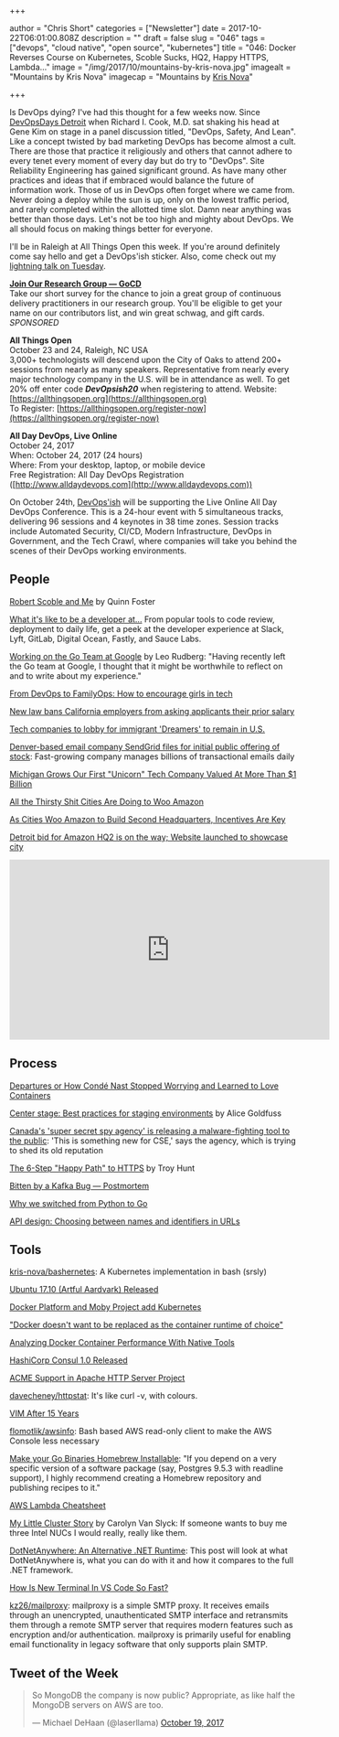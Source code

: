 +++

author = "Chris Short"
categories = ["Newsletter"]
date = 2017-10-22T06:01:00.808Z
description = ""
draft = false
slug = "046"
tags = ["devops", "cloud native", "open source", "kubernetes"]
title = "046: Docker Reverses Course on Kubernetes, Scoble Sucks, HQ2, Happy HTTPS, Lambda..."
image = "/img/2017/10/mountains-by-kris-nova.jpg"
imagealt = "Mountains by Kris Nova"
imagecap = "Mountains by [Kris Nova](https://novasummits.com)"

+++

Is DevOps dying? I've had this thought for a few weeks now. Since [DevOpsDays Detroit](https://www.devopsdays.org/events/2017-detroit/welcome/) when Richard I. Cook, M.D. sat shaking his head at Gene Kim on stage in a panel discussion titled, "DevOps, Safety, And Lean". Like a concept twisted by bad marketing DevOps has become almost a cult. There are those that practice it religiously and others that cannot adhere to every tenet every moment of every day but do try to "DevOps". Site Reliability Engineering has gained significant ground. As have many other practices and ideas that if embraced would balance the future of information work. Those of us in DevOps often forget where we came from. Never doing a deploy while the sun is up, only on the lowest traffic period, and rarely completed within the allotted time slot. Damn near anything was better than those days. Let's not be too high and mighty about DevOps. We all should focus on making things better for everyone.

I'll be in Raleigh at All Things Open this week. If you're around definitely come say hello and get a DevOps'ish sticker. Also, come check out my [lightning talk on Tuesday](https://allthingsopen.org/lightning-talks-hosted-by-opensource-com/).

[**Join Our Research Group — GoCD**](https://docs.google.com/forms/d/e/1FAIpQLSdsxfQbVbuVVRizNaDmD1_6nyyG5WNn4pKtfHElzO9kblnz5Q/viewform)  
Take our short survey for the chance to join a great group of continuous delivery practitioners in our research group. You'll be eligible to get your name on our contributors list, and win great schwag, and gift cards. *SPONSORED*

**All Things Open**  
October 23 and 24, Raleigh, NC USA  
3,000+ technologists will descend upon the City of Oaks to attend 200+ sessions from nearly as many speakers. Representative from nearly every major technology company in the U.S. will be in attendance as well.
To get 20% off enter code ***DevOpsish20*** when registering to attend.
Website: [https://allthingsopen.org](https://allthingsopen.org)  
To Register: [https://allthingsopen.org/register-now](https://allthingsopen.org/register-now)

**All Day DevOps, Live Online**  
October 24, 2017  
When: October 24, 2017 (24 hours)  
Where: From your desktop, laptop, or mobile device  
Free Registration: All Day DevOps Registration ([http://www.alldaydevops.com](http://www.alldaydevops.com))

On October 24th, [DevOps'ish](https://devopsish.com) will be supporting the Live Online All Day DevOps Conference. This is a 24-hour event with 5 simultaneous tracks, delivering 96 sessions and 4 keynotes in 38 time zones. Session tracks include Automated Security, CI/CD, Modern Infrastructure, DevOps in Government, and the Tech Crawl, where companies will take you behind the scenes of their DevOps working environments.

## People

[Robert Scoble and Me](https://medium.com/@quinnnorton/robert-scoble-and-me-9b14ee92fffb) by Quinn Foster

[What it's like to be a developer at...](https://increment.com/development/what-its-like-to-be-a-developer-at/) From popular tools to code review, deployment to daily life, get a peek at the developer experience at Slack, Lyft, GitLab, Digital Ocean, Fastly, and Sauce Labs.

[Working on the Go Team at Google](https://medium.com/@ljrudberg/working-on-the-go-team-at-google-917b2c8d35ff) by Leo Rudberg: "Having recently left the Go team at Google, I thought that it might be worthwhile to reflect on and to write about my experience."

[From DevOps to FamilyOps: How to encourage girls in tech](https://techbeacon.com/devops-familyops-how-encourage-girls-tech)

[New law bans California employers from asking applicants their prior salary](http://m.sfgate.com/business/networth/article/New-law-bans-California-employers-from-asking-12274431.php)

[Tech companies to lobby for immigrant 'Dreamers' to remain in U.S.](http://www.reuters.com/article/us-usa-immigration-dreamers/tech-companies-to-lobby-for-immigrant-dreamers-to-remain-in-u-s-idUSKBN1CP03Z)

[Denver-based email company SendGrid files for initial public offering of stock](http://www.denverpost.com/2017/10/19/sendgrid-filing-for-ipo/): Fast-growing company manages billions of transactional emails daily

[Michigan Grows Our First "Unicorn" Tech Company Valued At More Than $1 Billion](http://www.dailydetroit.com/2017/10/18/michigan-grows-first-unicorn-tech-company-valued-1-billion/)

[All the Thirsty Shit Cities Are Doing to Woo Amazon](https://splinternews.com/all-the-thirsty-shit-cities-are-doing-to-woo-amazon-1819683162)

[As Cities Woo Amazon to Build Second Headquarters, Incentives Are Key](https://www.wsj.com/articles/amazon-has-honed-its-site-hunting-expertise-with-in-house-team-1508405401)

[Detroit bid for Amazon HQ2 is on the way; Website launched to showcase city](http://www.wxyz.com/news/detroit-bid-for-amazon-hq2-is-on-the-way-website-launched-to-showcase-city)

<center><iframe width="560" height="315" src="https://www.youtube.com/embed/DO4J_PC1b5M" frameborder="0" allowfullscreen></iframe></center>

<p><script async src="//pagead2.googlesyndication.com/pagead/js/adsbygoogle.js"></script>
<ins class="adsbygoogle"
     style="display:block; text-align:center;"
     data-ad-layout="in-article"
     data-ad-format="fluid"
     data-ad-client="ca-pub-8972983586873269"
     data-ad-slot="9019534115"></ins>
<script>
     (adsbygoogle = window.adsbygoogle || []).push({});
</script></p>

## Process

[Departures or How Condé Nast Stopped Worrying and Learned to Love Containers](https://technology.condenast.com/story/departures-building-a-docker-container-based-deployment-platform-at-conde-nast)

[Center stage: Best practices for staging environments](https://increment.com/development/center-stage-best-practices-for-staging-environments/) by Alice Goldfuss

[Canada's 'super secret spy agency' is releasing a malware-fighting tool to the public](http://www.cbc.ca/news/technology/cse-canada-cyber-spy-malware-assemblyline-open-source-1.4361728): 'This is something new for CSE,' says the agency, which is trying to shed its old reputation

[The 6-Step "Happy Path" to HTTPS](https://www.troyhunt.com/the-6-step-happy-path-to-https/) by Troy Hunt

[Bitten by a Kafka Bug — Postmortem](https://honeycomb.io/blog/2017/10/bitten-by-a-kafka-bug---postmortem/)

[Why we switched from Python to Go](https://getstream.io/blog/switched-python-go/)

[API design: Choosing between names and identifiers in URLs](https://cloudplatform.googleblog.com/2017/10/API-design-choosing-between-names-and-identifiers-in-URLs.html)

<script async src="//pagead2.googlesyndication.com/pagead/js/adsbygoogle.js"></script>
<!-- devopsish.com Responsive -->
<ins class="adsbygoogle"
     style="display:block"
     data-ad-client="ca-pub-8972983586873269"
     data-ad-slot="4977359089"
     data-ad-format="auto"></ins>
<script>
(adsbygoogle = window.adsbygoogle || []).push({});
</script>

## Tools

[kris-nova/bashernetes](https://github.com/kris-nova/bashernetes): A Kubernetes implementation in bash (srsly)

[Ubuntu 17.10 (Artful Aardvark) Released](http://releases.ubuntu.com/17.10/)

[Docker Platform and Moby Project add Kubernetes](https://blog.docker.com/2017/10/kubernetes-docker-platform-and-moby-project/)

["Docker doesn't want to be replaced as the container runtime of choice"](https://jaxenter.com/docker-captain-coleman-interview-138098.html)

[Analyzing Docker Container Performance With Native Tools](https://crate.io/a/analyzing-docker-container-performance-native-tools/)

[HashiCorp Consul 1.0 Released](https://www.hashicorp.com/blog/hashicorp-consul-1-0)

[ACME Support in Apache HTTP Server Project](https://letsencrypt.org/2017/10/17/acme-support-in-apache-httpd.html)

[davecheney/httpstat](https://github.com/davecheney/httpstat): It's like curl -v, with colours.

[VIM After 15 Years](https://statico.github.io/vim3.html)

[flomotlik/awsinfo](https://github.com/flomotlik/awsinfo): Bash based AWS read-only client to make the AWS Console less necessary

[Make your Go Binaries Homebrew Installable](https://kev.inburke.com/kevin/install-homebrew-go/): "If you depend on a very specific version of a software package (say, Postgres 9.5.3 with readline support), I highly recommend creating a Homebrew repository and publishing recipes to it."

[AWS Lambda Cheatsheet](https://github.com/srcecde/aws-lambda-cheatsheet/blob/master/README.md)

[My Little Cluster Story](http://carolynvanslyck.com/blog/2017/10/my-little-cluster/) by Carolyn Van Slyck: If someone wants to buy me three Intel NUCs I would really, really like them.

[DotNetAnywhere: An Alternative .NET Runtime](http://mattwarren.org/2017/10/19/DotNetAnywhere-an-Alternative-.NET-Runtime/): This post will look at what DotNetAnywhere is, what you can do with it and how it compares to the full .NET framework.

[How Is New Terminal In VS Code So Fast?](https://codeburst.io/source-reading-how-is-new-terminal-in-vs-code-so-fast-10a40f7f8792)

[kz26/mailproxy](https://github.com/kz26/mailproxy): mailproxy is a simple SMTP proxy. It receives emails through an unencrypted, unauthenticated SMTP interface and retransmits them through a remote SMTP server that requires modern features such as encryption and/or authentication. mailproxy is primarily useful for enabling email functionality in legacy software that only supports plain SMTP.

## Tweet of the Week

<blockquote class="twitter-tweet" data-lang="en"><p lang="en" dir="ltr">So MongoDB the company is now public? Appropriate, as like half the MongoDB servers on AWS are too.</p>&mdash; Michael DeHaan (@laserllama) <a href="https://twitter.com/laserllama/status/921155261263499264?ref_src=twsrc%5Etfw">October 19, 2017</a></blockquote>
<script async src="https://platform.twitter.com/widgets.js" charset="utf-8"></script>